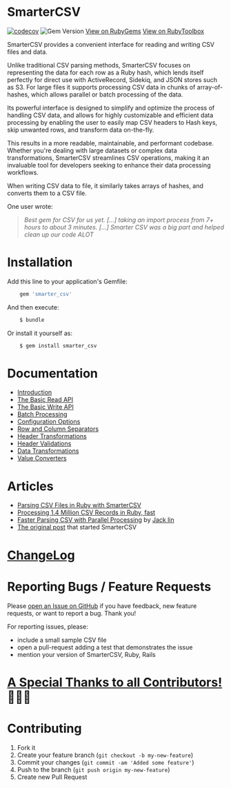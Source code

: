 
# SmarterCSV

 [![codecov](https://codecov.io/gh/tilo/smarter_csv/branch/main/graph/badge.svg?token=1L7OD80182)](https://codecov.io/gh/tilo/smarter_csv) ![Gem Version](https://img.shields.io/gem/v/smarter_csv) [View on RubyGems](https://rubygems.org/gems/smarter_csv) [View on RubyToolbox](https://www.ruby-toolbox.com/search?q=smarter_csv)

 SmarterCSV provides a convenient interface for reading and writing CSV files and data.

 Unlike traditional CSV parsing methods, SmarterCSV focuses on representing the data for each row as a Ruby hash, which lends itself perfectly for direct use with ActiveRecord, Sidekiq, and JSON stores such as S3. For large files it supports processing CSV data in chunks of array-of-hashes, which allows parallel or batch processing of the data.

 Its powerful interface is designed to simplify and optimize the process of handling CSV data, and allows for highly customizable and efficient data processing by enabling the user to easily map CSV headers to Hash keys, skip unwanted rows, and transform data on-the-fly. 

 This results in a more readable, maintainable, and performant codebase. Whether you're dealing with large datasets or complex data transformations, SmarterCSV streamlines CSV operations, making it an invaluable tool for developers seeking to enhance their data processing workflows.

  When writing CSV data to file, it similarly takes arrays of hashes, and converts them to a CSV file.

One user wrote:

  > *Best gem for CSV for us yet. [...] taking an import process from 7+ hours to about 3 minutes. [...] Smarter CSV was a big part and helped clean up our code ALOT*

# Installation

Add this line to your application's Gemfile:
```ruby
    gem 'smarter_csv'
```
And then execute:
```ruby
    $ bundle
```
Or install it yourself as:
```ruby
    $ gem install smarter_csv
```

# Documentation

  * [Introduction](docs/_introduction.md)
  * [The Basic Read API](./basic_read_api.md)
  * [The Basic Write API](./basic_write_api.md)
  * [Batch Processing](./docs/batch_processing.md)
  * [Configuration Options](docs/options.md)
  * [Row and Column Separators](docs/row_col_sep.md)
  * [Header Transformations](docs/header_transformations.md)
  * [Header Validations](docs/header_validations.md)
  * [Data Transformations](docs/data_transformations.md)
  * [Value Converters](docs/value_converters.md)
    
# Articles
  * [Parsing CSV Files in Ruby with SmarterCSV](https://tilo-sloboda.medium.com/parsing-csv-files-in-ruby-with-smartercsv-6ce66fb6cf38)
  * [Processing 1.4 Million CSV Records in Ruby, fast ](https://lcx.wien/blog/processing-14-million-csv-records-in-ruby/)
  * [Faster Parsing CSV with Parallel Processing](http://xjlin0.github.io/tech/2015/05/25/faster-parsing-csv-with-parallel-processing) by [Jack lin](https://github.com/xjlin0/)
  * [The original post](http://www.unixgods.org/Ruby/process_csv_as_hashes.html) that started SmarterCSV

# [ChangeLog](./CHANGELOG.md)

# Reporting Bugs / Feature Requests

Please [open an Issue on GitHub](https://github.com/tilo/smarter_csv/issues) if you have feedback, new feature requests, or want to report a bug. Thank you!

For reporting issues, please:
  * include a small sample CSV file
  * open a pull-request adding a test that demonstrates the issue
  * mention your version of SmarterCSV, Ruby, Rails

# [A Special Thanks to all Contributors!](CONTRIBUTORS.md) 🎉🎉🎉


# Contributing

1. Fork it
2. Create your feature branch (`git checkout -b my-new-feature`)
3. Commit your changes (`git commit -am 'Added some feature'`)
4. Push to the branch (`git push origin my-new-feature`)
5. Create new Pull Request

